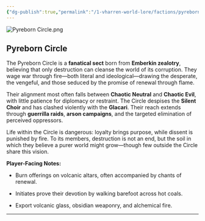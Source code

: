 ```yaml
---
{"dg-publish":true,"permalink":"/1-vharren-world-lore/factions/pyreborn-circle/"}
---
```


![Pyreborn Circle.png](/img/user/z.%20Assets/Pyreborn%20Circle.png)

##  **Pyreborn Circle**

The Pyreborn Circle is a **fanatical sect** born from **Emberkin zealotry**, believing that only destruction can cleanse the world of its corruption. They wage war through fire—both literal and ideological—drawing the desperate, the vengeful, and those seduced by the promise of renewal through flame.

Their alignment most often falls between **Chaotic Neutral** and **Chaotic Evil**, with little patience for diplomacy or restraint. The Circle despises the **Silent Choir** and has clashed violently with the **Glacari**. Their reach extends through **guerrilla raids**, **arson campaigns**, and the targeted elimination of perceived oppressors.

Life within the Circle is dangerous: loyalty brings purpose, while dissent is punished by fire. To its members, destruction is not an end, but the soil in which they believe a purer world might grow—though few outside the Circle share this vision.

**Player-Facing Notes:**

- Burn offerings on volcanic altars, often accompanied by chants of renewal.
    
- Initiates prove their devotion by walking barefoot across hot coals.
    
- Export volcanic glass, obsidian weaponry, and alchemical fire.
---